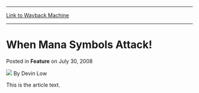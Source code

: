 
---
[Link to Wayback Machine](https://web.archive.org/web/20160222140313/http://magic.wizards.com/en/articles/archive/feature/when-mana-symbols-attack-2008-07-30-0)

[_metadata_:author]:- "Devin Low"
[_metadata_:description]:- "This is the article text."
[_metadata_:generator]:- "Drupal 7 (http://drupal.org)"
[_metadata_:node]:- "664776"
[_metadata_:publish_date]:- "2008-07-30"
[_metadata_:source]:- "div-main-content"
[_metadata_:title]:- "When Mana Symbols Attack!"
[_metadata_:wayback_capture_timestamp]:- "2016-02-22 14:03:13"
[_metadata_:wayback_raw_url]:- "https://web.archive.org/web/20160222140313id_/http://magic.wizards.com/en/articles/archive/feature/when-mana-symbols-attack-2008-07-30-0"
[_metadata_:wayback_url]:- "http://magic.wizards.com/en/articles/archive/feature/when-mana-symbols-attack-2008-07-30-0"
---


When Mana Symbols Attack!
=========================



 Posted in **Feature**
 on July 30, 2008 






![](https://media.magic.wizards.com/styles/auth_small/public/images/person/authorpic_DevinLow.jpg)
By Devin Low











This is the article text.







